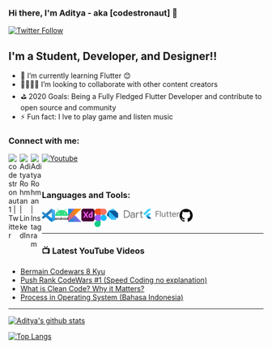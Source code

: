 ### Hi there, I'm Aditya - aka [codestronaut] 👋

[![Twitter Follow](https://img.shields.io/twitter/follow/codestronaut1?color=1DA1F2&label=Follow%20%40codestronaut1&logo=twitter&style=for-the-badge)](https://twitter.com/intent/follow?original_referer=https%3A%2F%2Fgithub.com%2Fcodestronaut1&screen_name=codestronaut1)


## I'm a Student, Developer, and Designer!!

- 🌱 I’m currently learning Flutter 😊
- 👨‍💻👩‍💻 I’m looking to collaborate with other content creators
- ⛳️ 2020 Goals: Being a Fully Fledged Flutter Developer and contribute to open source and community
- ⚡ Fun fact: I lve to play game and listen music


### Connect with me:

[<img alt="Youtube" src="https://img.shields.io/badge/Hello Aditya>%20-%23FF0000.svg?&style=for-the-badge&logo=YouTube&logoColor=white"/>][youtube]
[<img align="left" alt="codestronaut1 | Twitter" width="22px" src="https://cdn.jsdelivr.net/npm/simple-icons@v3/icons/twitter.svg" />][twitter]
[<img align="left" alt="Aditya Rohman | LinkedIn" width="22px" src="https://cdn.jsdelivr.net/npm/simple-icons@v3/icons/linkedin.svg" />][linkedin]
[<img align="left" alt="Aditya Rohman | Instagram" width="22px" src="https://cdn.jsdelivr.net/npm/simple-icons@v3/icons/instagram.svg" />][instagram]

<br />

### Languages and Tools:

[<img align="left" alt="Visual Studio Code" width="26px" src="https://raw.githubusercontent.com/codestronaut/icon-container/main/vscode.png" />][vscode]
[<img align="left" alt="Android" width="26px" src="https://raw.githubusercontent.com/codestronaut/icon-container/main/android.png" />][android]
[<img align="left" alt="Kotlin" width="26px" src="https://raw.githubusercontent.com/codestronaut/icon-container/main/kotlin.png" />][kotlin]
[<img align="left" alt="Visual Studio Code" width="26px" src="https://raw.githubusercontent.com/codestronaut/icon-container/main/adobexd.png" />][adobexd]
[<img align="left" alt="Figma" width="24px" src="https://raw.githubusercontent.com/codestronaut/icon-container/main/figma.png" />][figma]
[<img align="left" alt="Dart" width="72px" src="https://raw.githubusercontent.com/codestronaut/icon-container/main/dart.png" />][dart]
[<img align="left" alt="Flutter" width="72px" src="https://raw.githubusercontent.com/codestronaut/icon-container/main/flutter.png" />][flutter]
[<img align="left" alt="Github" width="26px" src="https://raw.githubusercontent.com/codestronaut/icon-container/main/github.png" />][github]

<br />
<br />

---

### 📺 Latest YouTube Videos

<!-- YOUTUBE:START -->
- [Bermain Codewars 8 Kyu](https://www.youtube.com/watch?v=O_2DA-aKTwQ)
- [Push Rank CodeWars #1 (Speed Coding no explanation)](https://www.youtube.com/watch?v=z4IvorSZxxY)
- [What is Clean Code? Why it Matters?](https://www.youtube.com/watch?v=5pZLausR_bc)
- [Process in Operating System (Bahasa Indonesia)](https://www.youtube.com/watch?v=Ko0em-50DkM)
<!-- YOUTUBE:END -->

---

[![Aditya's github stats](https://github-readme-stats.vercel.app/api?username=codestronaut)](https://github.com/anuraghazra/github-readme-stats)

[![Top Langs](https://github-readme-stats.vercel.app/api/top-langs/?username=codestronaut)](https://github.com/anuraghazra/github-readme-stats)


[twitter]: https://twitter.com/codestronaut1
[youtube]: https://www.youtube.com/channel/UCflsl9zY3FWVkp-eIwOFYaw
[instagram]: https://www.instagram.com/adityaa.r__
[linkedin]: https://www.linkedin.com/in/aditya-rohman-198299186
[tipsplaylist]: https://www.youtube.com/playlist?list=PL7fkRVRcqd3mwovrYCSQQtBY0hhjGadGx
[codewarsplaylist]: https://www.youtube.com/playlist?list=PL7fkRVRcqd3lN-9RmNUyikC5MSm0rlE86
[vscode]: https://code.visualstudio.com
[android]: https://developer.android.com
[adobexd]: https://www.adobe.com/products/xd.html
[figma]: https://www.figma.com
[dart]: https://dart.dev
[flutter]: https://flutter.dev
[kotlin]: https://kotlinlang.org
[github]: https://github.com
